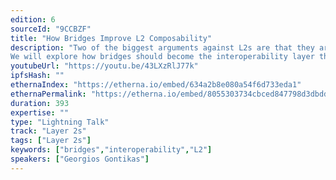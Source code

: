 ```yaml
---
edition: 6
sourceId: "9CCBZF"
title: "How Bridges Improve L2 Composability"
description: "Two of the biggest arguments against L2s are that they are breaking composability and interoperability. DApps are deployed as stand-alone apps in each L2 with limited ability to communicate with each other. This leads to silos and several issues in terms of capital efficiency, governance, security, user experience and maintenance.
We will explore how bridges should become the interoperability layer that will connect all the protocol “silos” across L2s, by using secure message passing."
youtubeUrl: "https://youtu.be/43LXzRlJ77k"
ipfsHash: ""
ethernaIndex: "https://etherna.io/embed/634a2b8e080a54f6d733eda1"
ethernaPermalink: "https://etherna.io/embed/8055303734cbced847798d3dbdd0cb3c22ee8a3b78c422b4a913cc3834fdbdb1"
duration: 393
expertise: ""
type: "Lightning Talk"
track: "Layer 2s"
tags: ["Layer 2s"]
keywords: ["bridges","interoperability","L2"]
speakers: ["Georgios Gontikas"]
---
```

